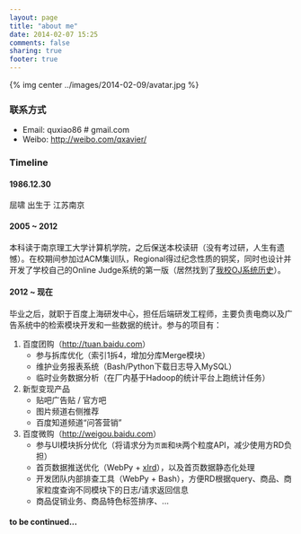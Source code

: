 ```yaml
---
layout: page
title: "about me"
date: 2014-02-07 15:25
comments: false
sharing: true
footer: true
---
```


{% img center ../images/2014-02-09/avatar.jpg %}

### 联系方式

* Email: quxiao86 # gmail.com
* Weibo: <http://weibo.com/qxavier/>

### Timeline

#### 1986.12.30
屈啸 出生于 江苏南京

#### 2005 ~ 2012
本科读于南京理工大学计算机学院，之后保送本校读研（没有考过研，人生有遗憾）。在校期间参加过ACM集训队，Regional得过纪念性质的铜奖，同时也设计并开发了学校自己的Online Judge系统的第一版（居然找到了[我校OJ系统历史](http://icpc.njust.edu.cn/Home/About)）。

#### 2012 ~ 现在
毕业之后，就职于百度上海研发中心，担任后端研发工程师，主要负责电商以及广告系统中的检索模块开发和一些数据的统计。参与的项目有：

1. 百度团购（<http://tuan.baidu.com>）
    * 参与拆库优化（索引1拆4，增加分库Merge模块）
    * 维护业务报表系统（Bash/Python下载日志导入MySQL）
    * 临时业务数据分析（在厂内基于Hadoop的统计平台上跑统计任务）
2. 新型变现产品
    * 贴吧广告贴 / 官方吧
    * 图片频道右侧推荐
    * 百度知道频道“问答营销”
3. 百度微购（<http://weigou.baidu.com>）
    * 参与UI模块拆分优化（将请求分为`页面`和`块`两个粒度API，减少使用方RD负担）
    * 首页数据推送优化（WebPy + [xlrd](https://github.com/python-excel/xlrd)），以及首页数据静态化处理
    * 开发团队内部排查工具（WebPy + Bash），方便RD根据query、商品、商家粒度查询不同模块下的日志/请求返回信息
    * 商品促销业务、商品特色标签排序、...

#### to be continued...
